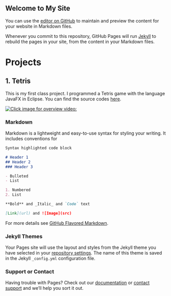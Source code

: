 ## Welcome to My Site

You can use the [editor on GitHub](https://github.com/teopotter88/teopotter88.github.io/edit/master/index.md) to maintain and preview the content for your website in Markdown files.

Whenever you commit to this repository, GitHub Pages will run [Jekyll](https://jekyllrb.com/) to rebuild the pages in your site, from the content in your Markdown files.

# Projects

## 1. Tetris

This is my first class project. I programmed a Tetris game with the language JavaFX in Eclipse. You can find the source codes [here](https://github.com/teopotter88/Tetris). 

[![Click image for overview video:](https://img00.deviantart.net/ce88/i/2015/038/f/7/tetris_logo_by_jmk_prime-d8h1sf0.png)](https://youtu.be/qAdGMfoSh1s)



### Markdown

Markdown is a lightweight and easy-to-use syntax for styling your writing. It includes conventions for

```markdown
Syntax highlighted code block

# Header 1
## Header 2
### Header 3

- Bulleted
- List

1. Numbered
2. List

**Bold** and _Italic_ and `Code` text

[Link](url) and ![Image](src)
```

For more details see [GitHub Flavored Markdown](https://guides.github.com/features/mastering-markdown/).

### Jekyll Themes

Your Pages site will use the layout and styles from the Jekyll theme you have selected in your [repository settings](https://github.com/teopotter88/teopotter88.github.io/settings). The name of this theme is saved in the Jekyll `_config.yml` configuration file.

### Support or Contact

Having trouble with Pages? Check out our [documentation](https://help.github.com/categories/github-pages-basics/) or [contact support](https://github.com/contact) and we’ll help you sort it out.
